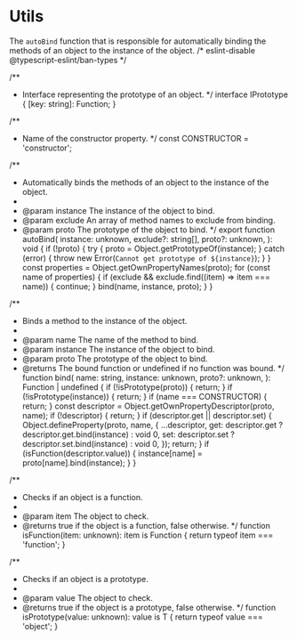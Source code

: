 # Utils

The `autoBind` function that is responsible for automatically binding the methods of an object to the instance of the object.
/* eslint-disable @typescript-eslint/ban-types */

/**
 * Interface representing the prototype of an object.
 */
interface IPrototype {
	[key: string]: Function;
}

/**
 * Name of the constructor property.
 */
const CONSTRUCTOR = 'constructor';

/**
 * Automatically binds the methods of an object to the instance of the object.
 *
 * @param instance The instance of the object to bind.
 * @param exclude An array of method names to exclude from binding.
 * @param proto The prototype of the object to bind.
 */
export function autoBind(
	instance: unknown,
	exclude?: string[],
	proto?: unknown,
): void {
	if (!proto) {
		try {
			proto = Object.getPrototypeOf(instance);
		} catch (error) {
			throw new Error(`Cannot get prototype of ${instance}`);
		}
	}
	const properties = Object.getOwnPropertyNames(proto);
	for (const name of properties) {
		if (exclude && exclude.find((item) => item === name)) {
			continue;
		}
		bind(name, instance, proto);
	}
}

/**
 * Binds a method to the instance of the object.
 *
 * @param name The name of the method to bind.
 * @param instance The instance of the object to bind.
 * @param proto The prototype of the object to bind.
 * @returns The bound function or undefined if no function was bound.
 */
function bind(
	name: string,
	instance: unknown,
	proto?: unknown,
): Function | undefined {
	if (!isPrototype<IPrototype>(proto)) {
		return;
	}
	if (!isPrototype<IPrototype>(instance)) {
		return;
	}
	if (name === CONSTRUCTOR) {
		return;
	}
	const descriptor = Object.getOwnPropertyDescriptor(proto, name);
	if (!descriptor) {
		return;
	}
	if (descriptor.get || descriptor.set) {
		Object.defineProperty(proto, name, {
			...descriptor,
			get: descriptor.get ? descriptor.get.bind(instance) : void 0,
			set: descriptor.set ? descriptor.set.bind(instance) : void 0,
		});
		return;
	}
	if (isFunction(descriptor.value)) {
		instance[name] = proto[name].bind(instance);
	}
}

/**
 * Checks if an object is a function.
 *
 * @param item The object to check.
 * @returns true if the object is a function, false otherwise.
 */
function isFunction(item: unknown): item is Function {
	return typeof item === 'function';
}

/**
 * Checks if an object is a prototype.
 *
 * @param value The object to check.
 * @returns true if the object is a prototype, false otherwise.
 */
function isPrototype<T extends object>(value: unknown): value is T {
	return typeof value === 'object';
}

```